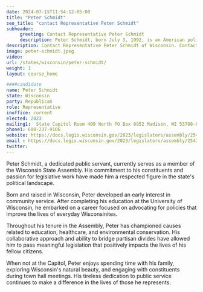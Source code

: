 ```yaml
---
date: 2024-07-15T11:54:12-05:00
title: "Peter Schmidt"
seo_title: "contact Representative Peter Schmidt"
subheader:
     greeting: Contact Representative Peter Schmidt
     description: Peter Schmidt, born July 3, 1992, is an American politician affiliated with the Republican Party. He is a member of the Wisconsin State Assembly, representing District 6. He assumed office on January 3, 2023.
description: Contact Representative Peter Schmidt of Wisconsin. Contact information for Peter Schmidt includes email address, phone number, and mailing address.
image: peter-schmidt.jpeg
video:
url: /states/wisconsin/peter-schmidt/
weight: 1
layout: course_home

####candidate
name: Peter Schmidt
state: Wisconsin
party: Republican
role: Representative
inoffice: current
elected: 2023
mailing1:  State Capitol Room 409 North PO Box 8952 Madison, WI 53708-8952
phone1: 608-237-9106
website: https://docs.legis.wisconsin.gov/2023/legislators/assembly/2543/
email : https://docs.legis.wisconsin.gov/2023/legislators/assembly/2543/
twitter: 
---
```

Peter Schmidt, a dedicated public servant, currently serves as a member of the Wisconsin State Assembly. His commitment to his constituents and passion for legislative work have made him a respected figure in the state's political landscape.

Born and raised in Wisconsin, Peter developed an early interest in community service. After completing his education at the University of Wisconsin, he embarked on a career focused on advocating for policies that improve the lives of everyday Wisconsinites.

Throughout his tenure in the Assembly, Peter has championed causes related to education, healthcare, and environmental conservation. His collaborative approach and ability to bridge partisan divides have allowed him to pass meaningful legislation that positively impacts the lives of his fellow citizens.

When not at the Capitol, Peter enjoys spending time with his family, exploring Wisconsin's natural beauty, and engaging with constituents during town hall meetings. His tireless dedication to public service continues to make a difference in the lives of those he represents.

